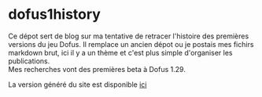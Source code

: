# dofus1history

Ce dépot sert de blog sur ma tentative de retracer l'histoire des premières versions du jeu Dofus. Il remplace un ancien dépot ou je postais mes fichirs markdown brut, ici il y a un thème et c'est plus simple d'organiser les publications.  
Mes recherches vont des premières beta à Dofus 1.29.  

La version généré du site est disponible [ici](https://loonaire.github.io/dofushistory/)
